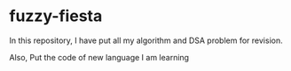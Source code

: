# fuzzy-fiesta

In this repository, I have put all my algorithm and DSA problem for revision.


Also, Put the code of new language I am learning


